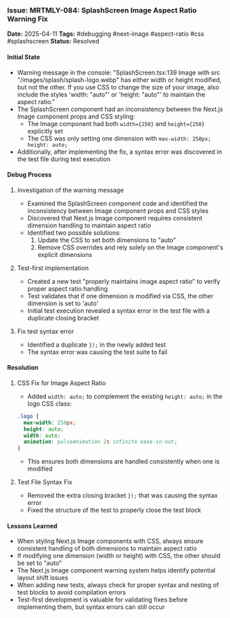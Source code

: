 ### Issue: MRTMLY-084: SplashScreen Image Aspect Ratio Warning Fix
**Date:** 2025-04-11
**Tags:** #debugging #next-image #aspect-ratio #css #splashscreen
**Status:** Resolved

#### Initial State
- Warning message in the console: "SplashScreen.tsx:139 Image with src "/images/splash/splash-logo.webp" has either width or height modified, but not the other. If you use CSS to change the size of your image, also include the styles 'width: "auto"' or 'height: "auto"' to maintain the aspect ratio."
- The SplashScreen component had an inconsistency between the Next.js Image component props and CSS styling:
  - The Image component had both `width={250}` and `height={250}` explicitly set
  - The CSS was only setting one dimension with `max-width: 250px; height: auto;`
- Additionally, after implementing the fix, a syntax error was discovered in the test file during test execution

#### Debug Process
1. Investigation of the warning message
   - Examined the SplashScreen component code and identified the inconsistency between Image component props and CSS styles
   - Discovered that Next.js Image component requires consistent dimension handling to maintain aspect ratio
   - Identified two possible solutions:
     1. Update the CSS to set both dimensions to "auto"
     2. Remove CSS overrides and rely solely on the Image component's explicit dimensions

2. Test-first implementation
   - Created a new test "properly maintains image aspect ratio" to verify proper aspect ratio handling
   - Test validates that if one dimension is modified via CSS, the other dimension is set to 'auto'
   - Initial test execution revealed a syntax error in the test file with a duplicate closing bracket

3. Fix test syntax error
   - Identified a duplicate `});` in the newly added test
   - The syntax error was causing the test suite to fail

#### Resolution
1. CSS Fix for Image Aspect Ratio
   - Added `width: auto;` to complement the existing `height: auto;` in the logo CSS class:
   ```css
   .logo {
     max-width: 250px;
     height: auto;
     width: auto;
     animation: pulseAnimation 2s infinite ease-in-out;
   }
   ```
   - This ensures both dimensions are handled consistently when one is modified

2. Test File Syntax Fix
   - Removed the extra closing bracket `});` that was causing the syntax error
   - Fixed the structure of the test to properly close the test block

#### Lessons Learned
- When styling Next.js Image components with CSS, always ensure consistent handling of both dimensions to maintain aspect ratio
- If modifying one dimension (width or height) with CSS, the other should be set to "auto"
- The Next.js Image component warning system helps identify potential layout shift issues
- When adding new tests, always check for proper syntax and nesting of test blocks to avoid compilation errors
- Test-first development is valuable for validating fixes before implementing them, but syntax errors can still occur
